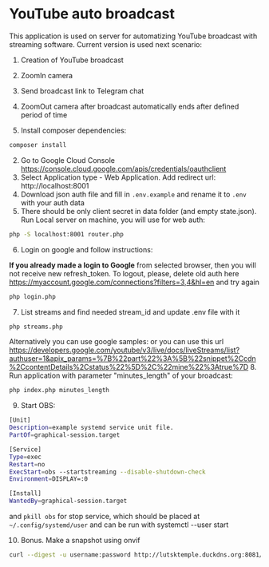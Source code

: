 # YouTube auto broadcast

This application is used on server for automatizing YouTube broadcast with streaming software. Current version is used next scenario:
1. Creation of YouTube broadcast
2. ZoomIn camera
3. Send broadcast link to Telegram chat
4. ZoomOut camera after broadcast automatically ends after defined period of time


1. Install composer dependencies:
```bash
composer install
```
2. Go to Google Cloud Console https://console.cloud.google.com/apis/credentials/oauthclient 
3. Select Application type - Web Application. Add redirect url: http://localhost:8001
4. Download json auth file and fill in `.env.example` and rename it to `.env` with your auth data
5. There should be only client secret in data folder (and empty state.json). Run Local server on machine, you will use for web auth:
```bash
php -S localhost:8001 router.php
```
6. Login on google and follow instructions:

**If you already made a login to Google** from selected browser, then you will not receive new refresh_token. To logout, please, delete old auth here https://myaccount.google.com/connections?filters=3,4&hl=en and try again
```bash
php login.php
```
7. List streams and find needed stream_id and update .env file with it
```bash
php streams.php
``` 
Alternatively you can use google samples:  or you can use this url https://developers.google.com/youtube/v3/live/docs/liveStreams/list?authuser=1&apix_params=%7B%22part%22%3A%5B%22snippet%2Ccdn%2CcontentDetails%2Cstatus%22%5D%2C%22mine%22%3Atrue%7D
8. Run application with parameter "minutes_length" of your broadcast: 
```bash
php index.php minutes_length
```

9. Start OBS:
```bash
[Unit]
Description=example systemd service unit file.
PartOf=graphical-session.target

[Service]
Type=exec
Restart=no
ExecStart=obs --startstreaming --disable-shutdown-check
Environment=DISPLAY=:0

[Install]
WantedBy=graphical-session.target
```

and `pkill obs` for stop service, which should be placed at `~/.config/systemd/user` and can be run with systemctl --user start

10. Bonus. Make a snapshot using onvif
```bash
curl --digest -u username:password http://lutsktemple.duckdns.org:8081/ISAPI/Streaming/channels/101/picture > snapshot.jpg
```